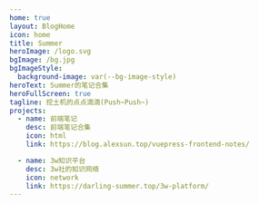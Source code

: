 ```yaml
---
home: true
layout: BlogHome
icon: home
title: Summer
heroImage: /logo.svg
bgImage: /bg.jpg
bgImageStyle:
  background-image: var(--bg-image-style)
heroText: Summer的笔记合集
heroFullScreen: true
tagline: 挖土机的点点滴滴(Push~Push~)
projects:
  - name: 前端笔记
    desc: 前端笔记合集
    icon: html
    link: https://blog.alexsun.top/vuepress-frontend-notes/

  - name: 3w知识平台
    desc: 3w社的知识网络
    icon: network
    link: https://darling-summer.top/3w-platform/
---
```


<!-- ICON 参考：https://theme-hope.vuejs.press/zh/guide/interface/icon.html -->
